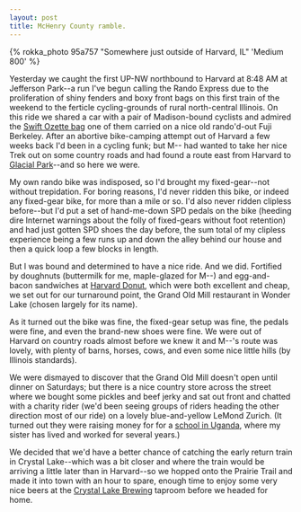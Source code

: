 ```yaml
---
layout: post
title: McHenry County ramble.
---
```


{% rokka_photo 95a757 "Somewhere just outside of Harvard, IL" 'Medium 800' %}

Yesterday we caught the first UP-NW northbound to Harvard at 8:48 AM
at Jefferson Park--a run I've begun calling the Rando Express due to
the proliferation of shiny fenders and boxy front bags on this first
train of the weekend to the ferticle cycling-grounds of rural
north-central Illinois. On this ride we shared a car with a pair of
Madison-bound cyclists and admired the [Swift Ozette
bag](https://www.builtbyswift.com/products/5) one of them carried on a
nice old rando'd-out Fuji Berkeley. After an abortive bike-camping
attempt out of Harvard a few weeks back I'd been in a cycling funk;
but M-- had wanted to take her nice Trek out on some country roads and
had found a route east from Harvard to [Glacial
Park](http://www.mccdistrict.org/rccms/index.php/glacial-park/)--and
so here we were.

My own rando bike was indisposed, so I'd brought my fixed-gear--not
without trepidation. For boring reasons, I'd never ridden this bike,
or indeed any fixed-gear bike, for more than a mile or so. I'd also
never ridden clipless before--but I'd put a set of hand-me-down SPD
pedals on the bike (heeding dire Internet warnings about the folly of
fixed-gears without foot retention) and had just gotten SPD shoes the
day before, the sum total of my clipless experience being a few runs
up and down the alley behind our house and then a quick loop a few
blocks in length.

But I was bound and determined to have a nice ride. And we
did. Fortified by doughnuts (buttermilk for me, maple-glazed for M--)
and egg-and-bacon sandwiches at [Harvard
Donut](http://www.yelp.com/biz/harvard-doughnut-harvard), which were
both excellent and cheap, we set out for our turnaround point, the
Grand Old Mill restaurant in Wonder Lake (chosen largely for its
name).

As it turned out the bike was fine, the fixed-gear setup was fine, the
pedals were fine, and even the brand-new shoes were fine. We were out
of Harvard on country roads almost before we knew it and M--'s route
was lovely, with plenty of barns, horses, cows, and even some nice
little hills (by Illinois standards).

We were dismayed to discover that the Grand Old Mill doesn't open
until dinner on Saturdays; but there is a nice country store across
the street where we bought some pickles and beef jerky and sat out
front and chatted with a charity rider (we'd been seeing groups of riders heading the other direction most of our ride) on a lovely blue-and-yellow LeMond Zurich. (It turned out they were raising money for for a
[school in Uganda](http://www.pim-africa.org/event/bike-to-the-lake/),
where my sister has lived and worked for several years.)

We decided that we'd have a better chance of catching the early return
train in Crystal Lake--which was a bit closer and where the train
would be arriving a little later than in Harvard--so we hopped onto
the Prairie Trail and made it into town with an hour to spare, enough
time to enjoy some very nice beers at the [Crystal Lake
Brewing](http://crystallakebrew.com/) taproom before we headed for
home.
